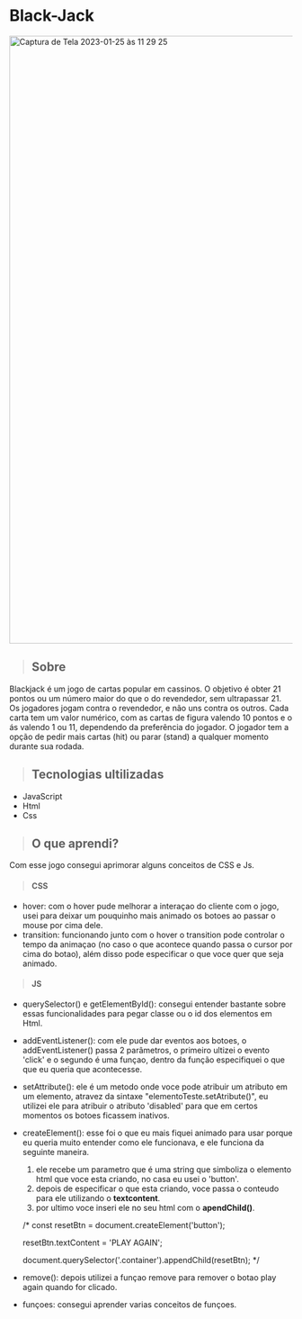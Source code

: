 # Black-Jack

<img width="1080" alt="Captura de Tela 2023-01-25 às 11 29 25" src="https://user-images.githubusercontent.com/67756528/214591822-5e13b165-d864-485a-9cde-c62f20b98c95.png">

 
> ## Sobre
Blackjack é um jogo de cartas popular em cassinos. O objetivo é obter 21 pontos ou um número maior do que o do revendedor, sem ultrapassar 21. Os jogadores jogam contra o revendedor, e não uns contra os outros. Cada carta tem um valor numérico, com as cartas de figura valendo 10 pontos e o ás valendo 1 ou 11, dependendo da preferência do jogador. O jogador tem a opção de pedir mais cartas (hit) ou parar (stand) a qualquer momento durante sua rodada.

> ## Tecnologias ultilizadas
* JavaScript
* Html
* Css

> ## O que aprendi?
Com esse jogo consegui aprimorar alguns conceitos de CSS e Js. 

> #### CSS
* hover: com o hover pude melhorar a interaçao do cliente com o jogo, usei para deixar um pouquinho mais animado os botoes ao passar o mouse por cima dele.
* transition: funcionando junto com o hover o transition pode controlar o tempo da animaçao (no caso o que acontece quando passa o cursor por cima do botao), além disso pode especificar o que voce quer que seja animado.

> #### JS
* querySelector() e getElementById(): consegui entender bastante sobre essas funcionalidades para pegar classe ou o id dos elementos em Html.
* addEventListener(): com ele pude dar eventos aos botoes, o addEventListener() passa 2 parâmetros, o primeiro ultizei o evento 'click' e o segundo é uma funçao, dentro da função especifiquei o que que eu queria que acontecesse.
* setAttribute(): ele é um metodo onde voce pode atribuir um atributo em um elemento, atravez da sintaxe "elementoTeste.setAtribute()", eu utilizei ele para atribuir o atributo 'disabled' para que em certos momentos os botoes ficassem inativos.
* createElement(): esse foi o que eu mais fiquei animado para usar porque eu queria muito entender como ele funcionava, e ele funciona da seguinte maneira.

  1. ele recebe um parametro que é uma string que simboliza o elemento html que voce esta criando, no casa eu usei o 'button'.
  2. depois de especificar o que esta criando, voce passa o conteudo para ele utilizando o <b>textcontent</b>.
  3. por ultimo voce inseri ele no seu html com o <b>apendChild()</b>.
  
    /*
    const resetBtn = document.createElement('button');
    
    resetBtn.textContent = 'PLAY AGAIN';
    
    document.querySelector('.container').appendChild(resetBtn);
    */
* remove(): depois utilizei a funçao remove para remover o botao play again quando for clicado.
* funçoes: consegui aprender varias conceitos de funçoes.
